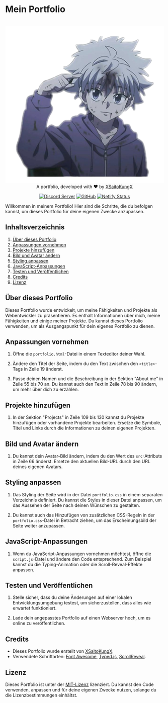 # Mein Portfolio

<p align="center">
  <br>
  <a href="https://github.com/XSaitoKungX"><img src="images/Killua.png" height="500" alt="Splay Discord Bot"></a>
  <br>
  A portfolio, developed with ❤ by <a href="https://github.com/XSaitoKungX">XSaitoKungX</a>
  <br>
</p>

<center>

[![Discord Server](https://img.shields.io/discord/857622993702486067?color=blue&label=Discord%20Server&logo=discord&style=flat-square)](https://discord.gg/j4YwfmEtbx)
[![GitHub](https://img.shields.io/badge/GitHub-Repository-blue.svg?style=flat-square&logo=github)](https://github.com/XSaitoKungX)
[![Netlify Status](https://api.netlify.com/api/v1/badges/191dc7a5-1052-42ab-86c3-b7a065eb4ae2/deploy-status)](https://app.netlify.com/sites/imkirit/deploys)

</center>

Willkommen in meinem Portfolio! Hier sind die Schritte, die du befolgen kannst, um dieses Portfolio für deine eigenen Zwecke anzupassen.

## Inhaltsverzeichnis

1. [Über dieses Portfolio](#über-dieses-portfolio)
2. [Anpassungen vornehmen](#anpassungen-vornehmen)
3. [Projekte hinzufügen](#projekte-hinzufügen)
4. [Bild und Avatar ändern](#bild-und-avatar-ändern)
5. [Styling anpassen](#styling-anpassen)
6. [JavaScript-Anpassungen](#javascript-anpassungen)
7. [Testen und Veröffentlichen](#testen-und-veröffentlichen)
8. [Credits](#credits)
9. [Lizenz](#lizenz)

## Über dieses Portfolio

Dieses Portfolio wurde entwickelt, um meine Fähigkeiten und Projekte als Webentwickler zu präsentieren. Es enthält Informationen über mich, meine Fähigkeiten und einige meiner Projekte. Du kannst dieses Portfolio verwenden, um als Ausgangspunkt für dein eigenes Portfolio zu dienen.

## Anpassungen vornehmen

1. Öffne die `portfolio.html`-Datei in einem Texteditor deiner Wahl.

2. Ändere den Titel der Seite, indem du den Text zwischen den `<title>`-Tags in Zeile 19 änderst.

3. Passe deinen Namen und die Beschreibung in der Sektion "About me" in Zeile 55 bis 70 an. Du kannst auch den Text in Zeile 78 bis 90 ändern, um mehr über dich zu erzählen.

## Projekte hinzufügen

1. In der Sektion "Projects" in Zeile 109 bis 130 kannst du Projekte hinzufügen oder vorhandene Projekte bearbeiten. Ersetze die Symbole, Titel und Links durch die Informationen zu deinen eigenen Projekten.

## Bild und Avatar ändern

1. Du kannst dein Avatar-Bild ändern, indem du den Wert des `src`-Attributs in Zeile 66 änderst. Ersetze den aktuellen Bild-URL durch den URL deines eigenen Avatars.

## Styling anpassen

1. Das Styling der Seite wird in der Datei `portfolio.css` in einem separaten Verzeichnis definiert. Du kannst die Styles in dieser Datei anpassen, um das Aussehen der Seite nach deinen Wünschen zu gestalten.

2. Du kannst auch das Hinzufügen von zusätzlichen CSS-Regeln in der `portfolio.css`-Datei in Betracht ziehen, um das Erscheinungsbild der Seite weiter anzupassen.

## JavaScript-Anpassungen

1. Wenn du JavaScript-Anpassungen vornehmen möchtest, öffne die `script.js`-Datei und ändere den Code entsprechend. Zum Beispiel kannst du die Typing-Animation oder die Scroll-Reveal-Effekte anpassen.

## Testen und Veröffentlichen

1. Stelle sicher, dass du deine Änderungen auf einer lokalen Entwicklungsumgebung testest, um sicherzustellen, dass alles wie erwartet funktioniert.

2. Lade dein angepasstes Portfolio auf einen Webserver hoch, um es online zu veröffentlichen.

## Credits

- Dieses Portfolio wurde erstellt von [XSaitoKungX](https://github.com/XSaitoKungX).
- Verwendete Schriftarten: [Font Awesome](https://fontawesome.com/), [Typed.js](https://github.com/mattboldt/typed.js/), [ScrollReveal](https://scrollrevealjs.org/).

## Lizenz

Dieses Portfolio ist unter der [MIT-Lizenz](LICENSE) lizenziert. Du kannst den Code verwenden, anpassen und für deine eigenen Zwecke nutzen, solange du die Lizenzbestimmungen einhältst.

